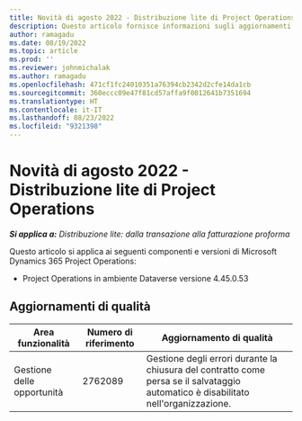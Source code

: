 ```yaml
---
title: Novità di agosto 2022 - Distribuzione lite di Project Operations
description: Questo articolo fornisce informazioni sugli aggiornamenti di qualità disponibili nella versione di agosto 2022 della distribuzione lite di Microsoft Dynamics 365 Project Operations.
author: ramagadu
ms.date: 08/19/2022
ms.topic: article
ms.prod: ''
ms.reviewer: johnmichalak
ms.author: ramagadu
ms.openlocfilehash: 471cf1fc24010351a76394cb2342d2cfe14da1cb
ms.sourcegitcommit: 360eccc09e47f81cd57affa9f0012641b7351694
ms.translationtype: HT
ms.contentlocale: it-IT
ms.lasthandoff: 08/23/2022
ms.locfileid: "9321398"
---
```

# <a name="whats-new-august-2022---project-operations-lite-deployment"></a>Novità di agosto 2022 - Distribuzione lite di Project Operations

_**Si applica a:** Distribuzione lite: dalla transazione alla fatturazione proforma_

Questo articolo si applica ai seguenti componenti e versioni di Microsoft Dynamics 365 Project Operations:

- Project Operations in ambiente Dataverse versione 4.45.0.53

## <a name="quality-updates"></a>Aggiornamenti di qualità

| Area funzionalità | Numero di riferimento | Aggiornamento di qualità |
| --- | --- | --- |
| Gestione delle opportunità | 2762089 | Gestione degli errori durante la chiusura del contratto come persa se il salvataggio automatico è disabilitato nell'organizzazione.|
